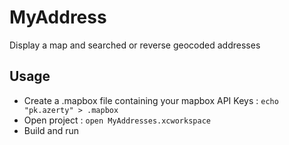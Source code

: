 # MyAddress

Display a map and searched or reverse geocoded addresses

## Usage

 * Create a .mapbox file containing your mapbox API Keys : ```echo "pk.azerty" > .mapbox```
 * Open project : ```open MyAddresses.xcworkspace```
 * Build and run